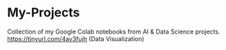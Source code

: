 # My-Projects
Collection of my Google Colab notebooks from AI &amp; Data Science projects.
https://tinyurl.com/4av3fujh (Data Visualization)
